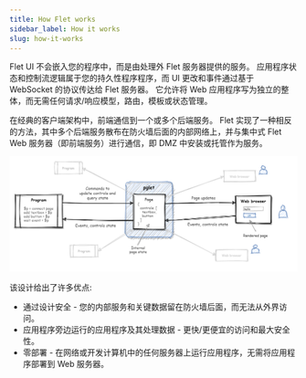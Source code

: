 ```yaml
---
title: How Flet works
sidebar_label: How it works
slug: how-it-works
---
```


Flet UI 不会嵌入您的程序中，而是由处理外 Flet 服务器提供的服务。 应用程序状态和控制流逻辑属于您的持久性程序程序，而 UI 更改和事件通过基于 WebSocket 的协议传达给 Flet 服务器。 它允许将 Web 应用程序写为独立的整体，而无需任何请求/响应模型，路由，模板或状态管理。

在经典的客户端架构中，前端通信到一个或多个后端服务。 Flet 实现了一种相反的方法，其中多个后端服务散布在防火墙后面的内部网络上，并与集中式 Flet Web 服务器（即前端服务）进行通信，即 DMZ 中安装或托管作为服务。

<div style={{textAlign: 'center'}}><img src="/img/blog/pglet-introduction/pglet-highlevel-design.png" /></div>

该设计给出了许多优点:

- 通过设计安全 - 您的内部服务和关键数据留在防火墙后面，而无法从外界访问。
- 应用程序旁边运行的应用程序及其处理数据 - 更快/更便宜的访问和最大安全性。
- 零部署 - 在网络或开发计算机中的任何服务器上运行应用程序，无需将应用程序部署到 Web 服务器。
